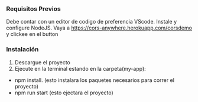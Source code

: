 


### Requisitos Previos
Debe contar con un editor de codigo de preferencia VScode.
Instale y configure NodeJS.
Vaya a https://cors-anywhere.herokuapp.com/corsdemo y clickee en el button
### Instalación
1. Descargue el proyecto
2. Ejecute en la terminal estando en la carpeta(my-app):
- npm install. (esto instalara los paquetes necesarios para correr el proyecto)
- npm run start (esto ejectara el proyecto)

